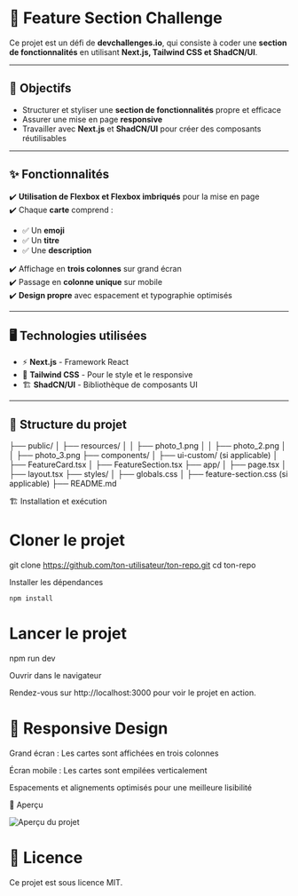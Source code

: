 # 📌 Feature Section Challenge

Ce projet est un défi de **devchallenges.io**, qui consiste à coder une **section de fonctionnalités** en utilisant **Next.js, Tailwind CSS et ShadCN/UI**.

---

## 🚀 Objectifs

- Structurer et styliser une **section de fonctionnalités** propre et efficace
- Assurer une mise en page **responsive**
- Travailler avec **Next.js** et **ShadCN/UI** pour créer des composants réutilisables

---

## ✨ Fonctionnalités

✔️ **Utilisation de Flexbox et Flexbox imbriqués** pour la mise en page  
✔️ Chaque **carte** comprend :
  - ✅ Un **emoji**  
  - ✅ Un **titre**  
  - ✅ Une **description**  
  
✔️ Affichage en **trois colonnes** sur grand écran  
✔️ Passage en **colonne unique** sur mobile  
✔️ **Design propre** avec espacement et typographie optimisés  

---

## 🖥️ Technologies utilisées

- ⚡ **Next.js** - Framework React  
- 🎨 **Tailwind CSS** - Pour le style et le responsive  
- 🏗️ **ShadCN/UI** - Bibliothèque de composants UI  

---

## 📂 Structure du projet

├── public/
│   ├── resources/
│   │   ├── photo_1.png
│   │   ├── photo_2.png
│   │   ├── photo_3.png
├── components/
│   ├── ui-custom/ (si applicable)
│   ├── FeatureCard.tsx
│   ├── FeatureSection.tsx
├── app/
│   ├── page.tsx
│   ├── layout.tsx
├── styles/
│   ├── globals.css
│   ├── feature-section.css (si applicable)
├── README.md

🏗️ Installation et exécution

# Cloner le projet

git clone https://github.com/ton-utilisateur/ton-repo.git
cd ton-repo

Installer les dépendances

```npm install```

# Lancer le projet

npm run dev

Ouvrir dans le navigateur

Rendez-vous sur http://localhost:3000 pour voir le projet en action.

# 📱 Responsive Design

Grand écran : Les cartes sont affichées en trois colonnes

Écran mobile : Les cartes sont empilées verticalement

Espacements et alignements optimisés pour une meilleure lisibilité

🎨 Aperçu

![Aperçu du projet](public/preview.png)

# 📜 Licence

Ce projet est sous licence MIT.